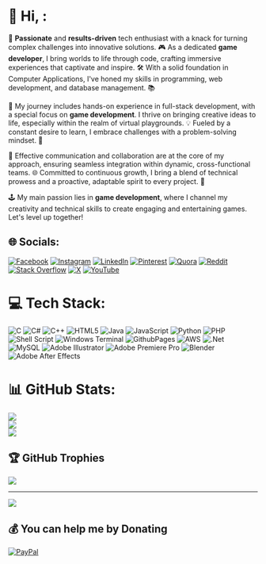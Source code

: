# 💫 Hi, :
🚀 **Passionate** and **results-driven** tech enthusiast with a knack for turning complex challenges into innovative solutions. 🎮 As a dedicated **game developer**, I bring worlds to life through code, crafting immersive experiences that captivate and inspire. 🛠️ With a solid foundation in Computer Applications, I've honed my skills in programming, web development, and database management. 📚

🌟 My journey includes hands-on experience in full-stack development, with a special focus on **game development**. I thrive on bringing creative ideas to life, especially within the realm of virtual playgrounds. 💡 Fueled by a constant desire to learn, I embrace challenges with a problem-solving mindset. 🧠

🤝 Effective communication and collaboration are at the core of my approach, ensuring seamless integration within dynamic, cross-functional teams. 🌐 Committed to continuous growth, I bring a blend of technical prowess and a proactive, adaptable spirit to every project. 💼

🕹️ My main passion lies in **game development**, where I channel my creativity and technical skills to create engaging and entertaining games. Let's level up together! 

## 🌐 Socials:
[![Facebook](https://img.shields.io/badge/Facebook-%231877F2.svg?logo=Facebook&logoColor=white)](https://facebook.com/navaneeth.k.official) [![Instagram](https://img.shields.io/badge/Instagram-%23E4405F.svg?logo=Instagram&logoColor=white)](https://instagram.com/cyberkunju.online) [![LinkedIn](https://img.shields.io/badge/LinkedIn-%230077B5.svg?logo=linkedin&logoColor=white)](https://linkedin.com/in/navaneeth-nk) [![Pinterest](https://img.shields.io/badge/Pinterest-%23E60023.svg?logo=Pinterest&logoColor=white)](https://pinterest.com/knavaneeth786) [![Quora](https://img.shields.io/badge/Quora-%23B92B27.svg?logo=Quora&logoColor=white)](https://quora.com/profile/Navaneeth-K-CYBER-KUNJU) [![Reddit](https://img.shields.io/badge/Reddit-%23FF4500.svg?logo=Reddit&logoColor=white)](https://reddit.com/user/ActivityDecent4701) [![Stack Overflow](https://img.shields.io/badge/-Stackoverflow-FE7A16?logo=stack-overflow&logoColor=white)](https://stackoverflow.com/users/navaneeth-k) [![X](https://img.shields.io/badge/X-black.svg?logo=X&logoColor=white)](https://x.com/CyberKunju) [![YouTube](https://img.shields.io/badge/YouTube-%23FF0000.svg?logo=YouTube&logoColor=white)](https://youtube.com/@UCm1erZiQD0_XtzYj_DRA0eg) 

# 💻 Tech Stack:
![C](https://img.shields.io/badge/c-%2300599C.svg?style=plastic&logo=c&logoColor=white) ![C#](https://img.shields.io/badge/c%23-%23239120.svg?style=plastic&logo=csharp&logoColor=white) ![C++](https://img.shields.io/badge/c++-%2300599C.svg?style=plastic&logo=c%2B%2B&logoColor=white) ![HTML5](https://img.shields.io/badge/html5-%23E34F26.svg?style=plastic&logo=html5&logoColor=white) ![Java](https://img.shields.io/badge/java-%23ED8B00.svg?style=plastic&logo=openjdk&logoColor=white) ![JavaScript](https://img.shields.io/badge/javascript-%23323330.svg?style=plastic&logo=javascript&logoColor=%23F7DF1E) ![Python](https://img.shields.io/badge/python-3670A0?style=plastic&logo=python&logoColor=ffdd54) ![PHP](https://img.shields.io/badge/php-%23777BB4.svg?style=plastic&logo=php&logoColor=white) ![Shell Script](https://img.shields.io/badge/shell_script-%23121011.svg?style=plastic&logo=gnu-bash&logoColor=white) ![Windows Terminal](https://img.shields.io/badge/Windows%20Terminal-%234D4D4D.svg?style=plastic&logo=windows-terminal&logoColor=white) ![GithubPages](https://img.shields.io/badge/github%20pages-121013?style=plastic&logo=github&logoColor=white) ![AWS](https://img.shields.io/badge/AWS-%23FF9900.svg?style=plastic&logo=amazon-aws&logoColor=white) ![.Net](https://img.shields.io/badge/.NET-5C2D91?style=plastic&logo=.net&logoColor=white) ![MySQL](https://img.shields.io/badge/mysql-%2300000f.svg?style=plastic&logo=mysql&logoColor=white) ![Adobe Illustrator](https://img.shields.io/badge/adobe%20illustrator-%23FF9A00.svg?style=plastic&logo=adobe%20illustrator&logoColor=white) ![Adobe Premiere Pro](https://img.shields.io/badge/Adobe%20Premiere%20Pro-9999FF.svg?style=plastic&logo=Adobe%20Premiere%20Pro&logoColor=white) ![Blender](https://img.shields.io/badge/blender-%23F5792A.svg?style=plastic&logo=blender&logoColor=white) ![Adobe After Effects](https://img.shields.io/badge/Adobe%20After%20Effects-9999FF.svg?style=plastic&logo=Adobe%20After%20Effects&logoColor=white)
# 📊 GitHub Stats:
![](https://github-readme-stats.vercel.app/api?username=CyberKunju&theme=react&hide_border=false&include_all_commits=false&count_private=false)<br/>
![](https://github-readme-streak-stats.herokuapp.com/?user=CyberKunju&theme=react&hide_border=false)<br/>
![](https://github-readme-stats.vercel.app/api/top-langs/?username=CyberKunju&theme=react&hide_border=false&include_all_commits=false&count_private=false&layout=compact)

## 🏆 GitHub Trophies
![](https://github-profile-trophy.vercel.app/?username=CyberKunju&theme=radical&no-frame=true&no-bg=false&margin-w=4)

---
[![](https://visitcount.itsvg.in/api?id=CyberKunju&icon=0&color=0)](https://visitcount.itsvg.in)

  ## 💰 You can help me by Donating
  [![PayPal](https://img.shields.io/badge/PayPal-00457C?style=for-the-badge&logo=paypal&logoColor=white)](https://paypal.me/cyberkunju) 

  
<!-- Proudly created with GPRM ( https://gprm.itsvg.in ) -->
